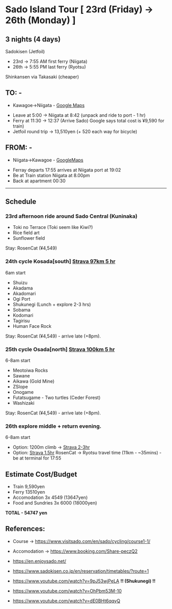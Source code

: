 # Sado Island Tour [ 23rd (Friday) -> 26th (Monday) ]
## **3 nights (4 days)**

Sadokisen (Jetfoil)
* 23rd -> 7:55 AM first ferry (Niigata)
* 26th -> 5:55 PM last ferry (Ryotsu)

Shinkansen via Takasaki (cheaper)

## TO: -
- Kawagoe->Niigata - [Google Maps](https://maps.app.goo.gl/nwGA8BAyHVgGYVZY9)
* Leave at 5:00 -> Niigata at 8:42 (unpack and ride to port - 1 hr)
* Ferry at 11:30 -> 12:37 (Arrive Sado) Google says total cost is ¥9,590 for train)
* Jetfoil round trip -> 13,510yen (+ 520 each way for bicycle)

## FROM: -
- Niigata->Kawagoe - [GoogleMaps](https://maps.app.goo.gl/Cqp1Dawb6UkengGC9)
* Ferray departs 17:55 arrives at Niigata port at 19:02
* Be at Train station Niigata at 8.00pm
* Back at apartment 00:30

---------------------------------------------------------------------
## Schedule

### 23rd afternoon ride around Sado Central (Kuninaka)
* Toki no Terrace (Toki seem like Kiwi?)
* Rice field art
* Sunflower field

Stay: RosenCat (¥4,549)

### 24th cycle Kosada[south] [Strava 97km 5 hr](https://www.strava.com/routes/3358253845177812002)
6am start

* Shuizu
* Akadama
* Akadomari
* Ogi Port
* Shukunegi (Lunch + explore 2-3 hrs)
* Sobama
* Kodomari
* Tagirisu
* Human Face Rock

Stay: RosenCat (¥4,549) - arrive late (+8pm).

### 25th cycle Osada[north] [Strava 100km 5 hr](https://www.strava.com/routes/3358254109359809570)
6-8am start

* Meotoiwa Rocks
* Sawane
* Aikawa (Gold Mine)
* ZSlope
* Onogame
* Futatsugame - Two turtles (Ceder Forest)
* Washizaki

Stay: RosenCat (¥4,549) - arrive late (+8pm).

### 26th explore middle + return evening.
6-8am start

* Option: 1200m climb -> [Strava 2-3hr](https://www.strava.com/routes/3358254902133198882)
* Option: [Strava 1.5hr](https://www.strava.com/routes/3358274378161801440)
RosenCat -> Ryotsu travel time (11km - ~35mins) - be at terminal for 17:55


## Estimate Cost/Budget

* Train 9,590yen
* Ferry 13510yen
* Accomodation 3x 4549 (13647yen)
* Food and Sundries 3x 6000 (18000yen)

**TOTAL - 54747 yen**

## References:

* Course -> <https://www.visitsado.com/en/sado/cycling/course1-1/>
* Accomodation -> <https://www.booking.com/Share-peczQ2>
* <https://en.enjoysado.net/>
* <https://www.sadokisen.co.jp/en/reservation/timetables/?route=1>

* <https://www.youtube.com/watch?v=9pJ53wjPeLA> **!! (Shukunegi) !!**
* <https://www.youtube.com/watch?v=OhPbm53M-10>
* <https://www.youtube.com/watch?v=dE0BHt6qqyQ>
